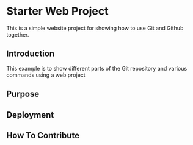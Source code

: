 # Starter Web Project

This is a simple website project for showing how to use Git and Github together.

## Introduction

This example is to show different parts of the Git repository and various commands using a web project

## Purpose

## Deployment

## How To Contribute
